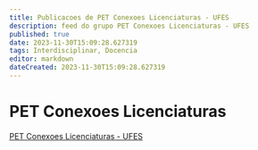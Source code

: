 ```yaml
---
title: Publicacoes de PET Conexoes Licenciaturas - UFES 
description: feed do grupo PET Conexoes Licenciaturas - UFES
published: true
date: 2023-11-30T15:09:28.627319
tags: Interdisciplinar, Docencia
editor: markdown
dateCreated: 2023-11-30T15:09:28.627319
---
```


# PET Conexoes Licenciaturas
[PET Conexoes Licenciaturas - UFES](/grupo/39PETConexoesLicenciaturasUFES.md)
